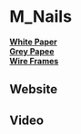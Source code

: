 # M_Nails


[**White Paper**](WhitePaper)<br>
[**Grey Papee**]()<br>
[**Wire Frames**]()<br>

## Website

## Video
